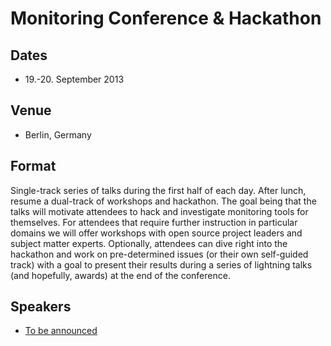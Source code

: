 # Monitoring Conference & Hackathon

## Dates

* 19.-20. September 2013

## Venue

* Berlin, Germany

## Format

Single-track series of talks during the first half of each day. After lunch, resume a dual-track of workshops and hackathon. The goal being that the talks will motivate attendees to hack and investigate monitoring tools for themselves. For attendees that require further instruction in particular domains we will offer workshops with open source project leaders and subject matter experts. Optionally, attendees can dive right into the hackathon and work on pre-determined issues (or their own self-guided track) with a goal to present their results during a series of lightning talks (and hopefully, awards) at the end of the conference.

## Speakers

* [To be announced](http://monitorama.eu/#cfp)

